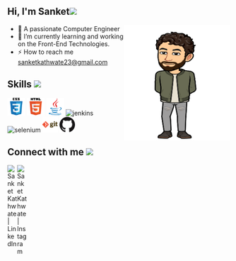 <h2 align="left">Hi, I'm Sanket<img src = "https://raw.githubusercontent.com/MartinHeinz/MartinHeinz/master/wave.gif" width = 50px> </h2>
<img align="right" src="Sanket2.png" alt="css3" width="240" height="260"/>

- 👀 A passionate Computer Engineer
- 🌱 I’m currently learning and working on the Front-End Technologies.
- ⚡ How to reach me sanketkathwate23@gmail.com

<h2> Skills <img src = "https://media2.giphy.com/media/QssGEmpkyEOhBCb7e1/giphy.gif?cid=ecf05e47a0n3gi1bfqntqmob8g9aid1oyj2wr3ds3mg700bl&rid=giphy.gif" width = 32px> </h2>
<p align="left">
  <img alt="css3" src="https://raw.githubusercontent.com/devicons/devicon/master/icons/css3/css3-original-wordmark.svg" width="40" height="40"/>
  <img alt="html5" src="https://raw.githubusercontent.com/devicons/devicon/master/icons/html5/html5-original-wordmark.svg" width="40" height="40"/>
  <img alt="java" src="https://raw.githubusercontent.com/devicons/devicon/master/icons/java/java-original.svg" width="40" height="40"/>
  <img alt="jenkins" src="https://www.vectorlogo.zone/logos/jenkins/jenkins-icon.svg" width="40" height="40"/>
  <img alt="selenium" src="https://raw.githubusercontent.com/detain/svg-logos/780f25886640cef088af994181646db2f6b1a3f8/svg/selenium-logo.svg" width="40" height="40"/>
  <img alt="Git" src="https://raw.githubusercontent.com/github/explore/80688e429a7d4ef2fca1e82350fe8e3517d3494d/topics/git/git.png" width="35px" />
  <img alt="GitHub" src="https://raw.githubusercontent.com/github/explore/78df643247d429f6cc873026c0622819ad797942/topics/github/github.png" width="35" height="35"/>
</p>

<h2> Connect with me <img src='https://raw.githubusercontent.com/ShahriarShafin/ShahriarShafin/main/Assets/handshake.gif' width="100px"> </h2>
  <img align="left" alt="SanketKathwate | LinkedIn" width="22px" src="https://cdn.jsdelivr.net/npm/simple-icons@v3/icons/linkedin.svg" />
  <img align="left" alt="SanketKathwate | Instagram" width="22px" src="https://cdn.jsdelivr.net/npm/simple-icons@v3/icons/instagram.svg" />
